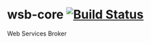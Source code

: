 wsb-core [![Build Status](http://www.idyria.com/jenkins/buildStatus/icon?job=wsb-core)](https://www.idyria.com/jenkins/job/wsb-core/)
========

Web Services Broker 
